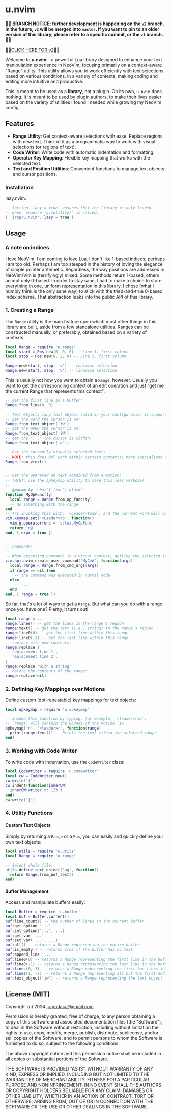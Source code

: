 # u.nvim

🚨🚨 **BRANCH NOTICE: further development is happening on the `v2` branch. In the future, `v2` will be merged into `master`. If you want to pin to an older version of this library, please refer to a specific commit, or the `v1` branch.** 🚨🚨

🚨🚨[CLICK HERE FOR v2](https://github.com/jrop/u.nvim/tree/v2)🚨🚨

Welcome to **u.nvim** – a powerful Lua library designed to enhance your text manipulation experience in NeoVim, focusing primarily on a context-aware "Range" utility. This utility allows you to work efficiently with text selections based on various conditions, in a variety of contexts, making coding and editing more intuitive and productive.

This is meant to be used as a **library**, not a plugin. On its own, `u.nvim` does nothing. It is meant to be used by plugin authors, to make their lives easier based on the variety of utilities I found I needed while growing my NeoVim config.

## Features

- **Range Utility**: Get context-aware selections with ease. Replace regions with new text. Think of it as a programmatic way to work with visual selections (or regions of text).
- **Code Writer**: Write code with automatic indentation and formatting.
- **Operator Key Mapping**: Flexible key mapping that works with the selected text.
- **Text and Position Utilities**: Convenient functions to manage text objects and cursor positions.

### Installation

lazy.nvim:
```lua
-- Setting `lazy = true` ensures that the library is only loaded
-- when `require 'u.<utility>' is called.
{ 'jrop/u.nvim', lazy = true }
```

## Usage

### A note on indices

I love NeoVim. I am coming to love Lua. I don't like 1-based indices; perhaps I am too old. Perhaps I am too steeped in the history of loving the elegance of simple pointer arithmetic. Regardless, the way positions are addressed in NeoVim/Vim is (terrifyingly) mixed. Some methods return 1-based, others accept only 0-based. In order to stay sane, I had to make a choice to store everything in one, uniform representation in this library. I chose (what I humbly think is the only sane way) to stick with the tried-and-true 0-based index scheme. That abstraction leaks into the public API of this library.

### 1. Creating a Range

The `Range` utility is the main feature upon which most other things in this library are built, aside from a few standalone utilities. Ranges can be constructed manually, or preferably, obtained based on a variety of contexts.

```lua
local Range = require 'u.range'
local start = Pos.new(0, 0, 0) -- Line 1, first column
local stop = Pos.new(0, 2, 0) -- Line 3, first column

Range.new(start, stop, 'v') -- charwise selection
Range.new(start, stop, 'V') -- linewise selection
```

This is usually not how you want to obtain a `Range`, however. Usually you want to get the corresponding context of an edit operation and just "get me the current Range that represents this context".

```lua
-- get the first line in a buffer:
Range.from_line(0, 0)

-- Text Objects (any text object valid in your configuration is supported):
-- get the word the cursor is on:
Range.from_text_object('iw')
-- get the WORD the cursor is on:
Range.from_text_object('iW')
-- get the "..." the cursor is within:
Range.from_text_object('a"')

-- Get the currently visually selected text:
-- NOTE: this does NOT work within certain contexts; more specialized utilities are more appropriate in certain circumstances
Range.from_vtext()

--
-- Get the operated on text obtained from a motion:
-- (HINT: use the opkeymap utility to make this less verbose)
--
---@param ty 'char'|'line'|'block'
function MyOpFunc(ty)
  local range = Range.from_op_func(ty)
  -- do something with the range
end
-- Try invoking this with: `<Leader>toaw`, and the current word will be the context:
vim.keymap.set('<Leader>to', function()
  vim.g.operatorfunc = 'v:lua.MyOpFunc'
  return 'g@'
end, { expr = true })

--
-- Commands:
--
-- When executing commands in a visual context, getting the selected text has to be done differently:
vim.api.nvim_create_user_command('MyCmd', function(args)
  local range = Range.from_cmd_args(args)
  if range == nil then
    -- the command was executed in normal mode
  else
    -- ...
  end
end, { range = true })
```

So far, that's a lot of ways to _get_ a `Range`. But what can you do with a range once you have one? Plenty, it turns out!

```lua
local range = ...
range:lines() -- get the lines in the range's region
range:text() -- get the text (i.e., string) in the range's region
range:line0(0) -- get the first line within this range
range:line0(-1) -- get the last line within this range
-- replace with new contents:
range:replace {
  'replacement line 1',
  'replacement line 2',
}
range:replace 'with a string'
-- delete the contents of the range:
range:replace(nil)
```

### 2. Defining Key Mappings over Motions

Define custom (dot-repeatable) key mappings for text objects:

```lua
local opkeymap = require 'u.opkeymap'

-- invoke this function by typing, for example, `<leader>riw`:
-- `range` will contain the bounds of the motion `iw`.
opkeymap('n', '<leader>r', function(range)
  print(range:text()) -- Prints the text within the selected range
end)
```

### 3. Working with Code Writer

To write code with indentation, use the `CodeWriter` class:

```lua
local CodeWriter = require 'u.codewriter'
local cw = CodeWriter.new()
cw:write('{')
cw:indent(function(innerCW)
  innerCW:write('x: 123')
end)
cw:write('}')
```

### 4. Utility Functions

#### Custom Text Objects

Simply by returning a `Range` or a `Pos`, you can easily and quickly define your own text objects:

```lua
local utils = require 'u.utils'
local Range = require 'u.range'

-- Select whole file:
utils.define_text_object('ag', function()
  return Range.from_buf_text()
end)
```

#### Buffer Management

Access and manipulate buffers easily:

```lua
local Buffer = require 'u.buffer'
local buf = Buffer.current()
buf:line_count() -- the number of lines in the current buffer
buf:get_option '...'
buf:set_option('...', ...)
buf:get_var '...'
buf:set_var('...', ...)
buf:all() -- returns a Range representing the entire buffer
buf:is_empty() -- returns true if the buffer has no text
buf:append_line '...'
buf:line0(0) -- returns a Range representing the first line in the buffer
buf:line0(-1) -- returns a Range representing the last line in the buffer
buf:lines(0, 1) -- returns a Range representing the first two lines in the buffer
buf:lines(1, -2) -- returns a Range representing all but the first and last lines of a buffer
buf:text_object('iw') -- returns a Range representing the text object 'iw' in the give buffer
```

## License (MIT)

Copyright (c) 2024 jrapodaca@gmail.com

Permission is hereby granted, free of charge, to any person obtaining a copy of this software and associated documentation files (the "Software"), to deal in the Software without restriction, including without limitation the rights to use, copy, modify, merge, publish, distribute, sublicense, and/or sell copies of the Software, and to permit persons to whom the Software is furnished to do so, subject to the following conditions:

The above copyright notice and this permission notice shall be included in all copies or substantial portions of the Software.

THE SOFTWARE IS PROVIDED "AS IS", WITHOUT WARRANTY OF ANY KIND, EXPRESS OR IMPLIED, INCLUDING BUT NOT LIMITED TO THE WARRANTIES OF MERCHANTABILITY, FITNESS FOR A PARTICULAR PURPOSE AND NONINFRINGEMENT. IN NO EVENT SHALL THE AUTHORS OR COPYRIGHT HOLDERS BE LIABLE FOR ANY CLAIM, DAMAGES OR OTHER LIABILITY, WHETHER IN AN ACTION OF CONTRACT, TORT OR OTHERWISE, ARISING FROM, OUT OF OR IN CONNECTION WITH THE SOFTWARE OR THE USE OR OTHER DEALINGS IN THE SOFTWARE.
